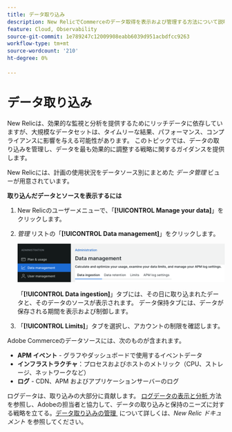 ```yaml
---
title: データ取り込み
description: New RelicでCommerceのデータ取得を表示および管理する方法について説明します。
feature: Cloud, Observability
source-git-commit: 1e789247c12009908eabb6039d951acbdfcc9263
workflow-type: tm+mt
source-wordcount: '210'
ht-degree: 0%

---
```


# データ取り込み

New Relicは、効果的な監視と分析を提供するためにリッチデータに依存していますが、大規模なデータセットは、タイムリーな結果、パフォーマンス、コンプライアンスに影響を与える可能性があります。 このトピックでは、データの取り込みを管理し、データを最も効果的に調整する戦略に関するガイダンスを提供します。

New Relicには、計画の使用状況をデータソース別にまとめた _データ管理_ ビューが用意されています。

**取り込んだデータとソースを表示するには**

1. New Relicのユーザーメニューで、「**[!UICONTROL Manage your data]**」をクリックします。
1. _管理_ リストの「**[!UICONTROL Data management]**」をクリックします。

   ![&#x200B; データ管理 &#x200B;](../../assets/new-relic/data-ingestion.png)

   「**[!UICONTROL Data ingestion]**」タブには、その日に取り込まれたデータと、そのデータのソースが表示されます。
データ保持タブには、データが保存される期間を表示および制御します。

1. 「**[!UICONTROL Limits]**」タブを選択し、アカウントの制限を確認します。

Adobe Commerceのデータソースには、次のものが含まれます。

- **APM イベント** - グラフやダッシュボードで使用するイベントデータ
- **インフラストラクチャ**：プロセスおよびホストのメトリック（CPU、ストレージ、ネットワークなど）
- **ログ** - CDN、APM およびアプリケーションサーバーのログ

ログデータは、取り込みの大部分に貢献します。 [&#x200B; ログデータの表示と分析 &#x200B;](log-management.md#view-and-analyze-log-data) 方法を参照し、Adobeの担当者と協力して、データの取り込みと保持のニーズに対する戦略を立てる。 [&#x200B; データ取り込みの管理 &#x200B;](https://docs.newrelic.com/docs/data-apis/manage-data/manage-data-coming-new-relic/) について詳しくは、_New Relic ドキュメント_ を参照してください。
